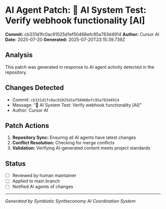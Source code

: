 # AI Agent Patch: 🤖 AI System Test: Verify webhook functionality [AI]

**Commit:** cb331d1fc0ac91025d1ef50468efc95a783d4914
**Author:** Cursor AI
**Date:** 2025-07-20
**Generated:** 2025-07-20T23:15:39.739Z

## Analysis

This patch was generated in response to AI agent activity detected in the repository.

## Changes Detected

- Commit: `cb331d1fc0ac91025d1ef50468efc95a783d4914`
- Message: "🤖 AI System Test: Verify webhook functionality [AI]"
- Author: Cursor AI

## Patch Actions

1. **Repository Sync:** Ensuring all AI agents have latest changes
2. **Conflict Resolution:** Checking for merge conflicts
3. **Validation:** Verifying AI-generated content meets project standards

## Status

- [ ] Reviewed by human maintainer
- [ ] Applied to main branch
- [ ] Notified AI agents of changes

---
*Generated by Symbiotic Syntheconomy AI Coordination System*
